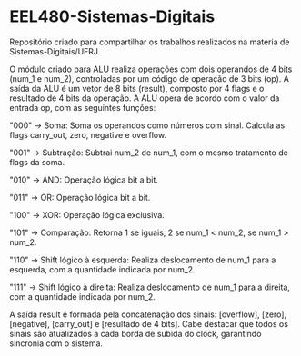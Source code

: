 # EEL480-Sistemas-Digitais

Repositório criado para compartilhar os trabalhos realizados na materia de Sistemas-Digitais/UFRJ

O módulo criado para ALU realiza operações com dois operandos de 4 bits (num_1 e num_2), controladas por um código de operação de 3 bits (op). A saída da ALU é um vetor de 8 bits (result), composto por 4 flags e o resultado de 4 bits da operação.
A ALU opera de acordo com o valor da entrada op, com as seguintes funções:

"000" →  Soma: Soma os operandos como números com sinal. Calcula as flags carry_out, zero, negative e overflow.

"001" →  Subtração: Subtrai num_2 de num_1, com o mesmo tratamento de flags da soma.

"010" →  AND: Operação lógica bit a bit.

"011" →  OR: Operação lógica bit a bit.

"100" →  XOR: Operação lógica exclusiva.

"101" →  Comparação: Retorna 1 se iguais, 2 se num_1 < num_2,  se num_1 > num_2.

"110" →  Shift lógico à esquerda: Realiza deslocamento de num_1 para a esquerda, com a quantidade indicada por num_2.

"111" →  Shift lógico à direita: Realiza deslocamento de num_1 para a direita, com a quantidade indicada por num_2.

A saída result é formada pela concatenação dos sinais: [overflow], [zero], [negative], [carry_out] e [resultado de 4 bits]. Cabe destacar que todos os sinais são atualizados a cada borda de subida do clock, garantindo sincronia com o sistema.
